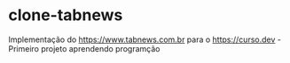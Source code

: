 # clone-tabnews
Implementação do https://www.tabnews.com.br para o https://curso.dev - Primeiro projeto aprendendo programção
